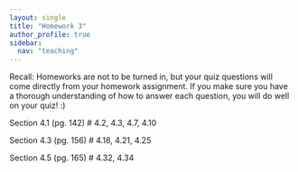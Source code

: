 ```yaml
---
layout: single
title: "Homework 3"
author_profile: true
sidebar:
  nav: "teaching"
---
```


Recall: Homeworks are not to be turned in, but your quiz questions will come directly from your homework assignment. If you make sure you have a thorough understanding of how to answer each question, you will do well on your quiz! :)

Section 4.1 (pg. 142) # 4.2, 4.3, 4.7, 4.10

Section 4.3 (pg. 156) # 4.18, 4.21, 4.25

Section 4.5 (pg. 165) # 4.32, 4.34
